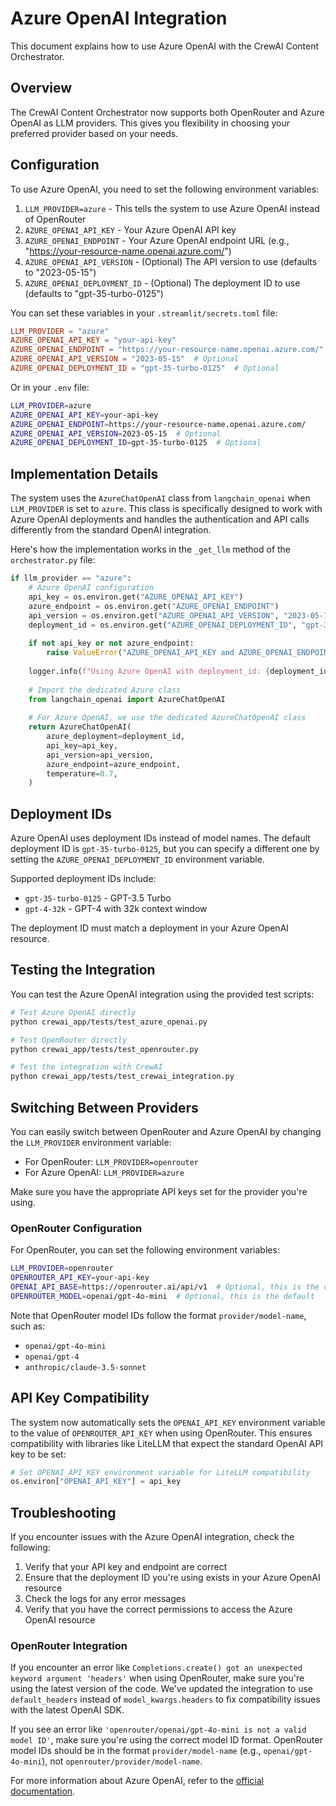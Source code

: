 # Azure OpenAI Integration

This document explains how to use Azure OpenAI with the CrewAI Content Orchestrator.

## Overview

The CrewAI Content Orchestrator now supports both OpenRouter and Azure OpenAI as LLM providers. This gives you flexibility in choosing your preferred provider based on your needs.

## Configuration

To use Azure OpenAI, you need to set the following environment variables:

1. `LLM_PROVIDER=azure` - This tells the system to use Azure OpenAI instead of OpenRouter
2. `AZURE_OPENAI_API_KEY` - Your Azure OpenAI API key
3. `AZURE_OPENAI_ENDPOINT` - Your Azure OpenAI endpoint URL (e.g., "https://your-resource-name.openai.azure.com/")
4. `AZURE_OPENAI_API_VERSION` - (Optional) The API version to use (defaults to "2023-05-15")
5. `AZURE_OPENAI_DEPLOYMENT_ID` - (Optional) The deployment ID to use (defaults to "gpt-35-turbo-0125")

You can set these variables in your `.streamlit/secrets.toml` file:

```toml
LLM_PROVIDER = "azure"
AZURE_OPENAI_API_KEY = "your-api-key"
AZURE_OPENAI_ENDPOINT = "https://your-resource-name.openai.azure.com/"
AZURE_OPENAI_API_VERSION = "2023-05-15"  # Optional
AZURE_OPENAI_DEPLOYMENT_ID = "gpt-35-turbo-0125"  # Optional
```

Or in your `.env` file:

```bash
LLM_PROVIDER=azure
AZURE_OPENAI_API_KEY=your-api-key
AZURE_OPENAI_ENDPOINT=https://your-resource-name.openai.azure.com/
AZURE_OPENAI_API_VERSION=2023-05-15  # Optional
AZURE_OPENAI_DEPLOYMENT_ID=gpt-35-turbo-0125  # Optional
```

## Implementation Details

The system uses the `AzureChatOpenAI` class from `langchain_openai` when `LLM_PROVIDER` is set to `azure`. This class is specifically designed to work with Azure OpenAI deployments and handles the authentication and API calls differently from the standard OpenAI integration.

Here's how the implementation works in the `_get_llm` method of the `orchestrator.py` file:

```python
if llm_provider == "azure":
    # Azure OpenAI configuration
    api_key = os.environ.get("AZURE_OPENAI_API_KEY")
    azure_endpoint = os.environ.get("AZURE_OPENAI_ENDPOINT")
    api_version = os.environ.get("AZURE_OPENAI_API_VERSION", "2023-05-15")
    deployment_id = os.environ.get("AZURE_OPENAI_DEPLOYMENT_ID", "gpt-35-turbo-0125")
    
    if not api_key or not azure_endpoint:
        raise ValueError("AZURE_OPENAI_API_KEY and AZURE_OPENAI_ENDPOINT must be set for Azure OpenAI")
    
    logger.info(f"Using Azure OpenAI with deployment_id: {deployment_id}")
    
    # Import the dedicated Azure class
    from langchain_openai import AzureChatOpenAI
    
    # For Azure OpenAI, we use the dedicated AzureChatOpenAI class
    return AzureChatOpenAI(
        azure_deployment=deployment_id,
        api_key=api_key,
        api_version=api_version,
        azure_endpoint=azure_endpoint,
        temperature=0.7,
    )
```

## Deployment IDs

Azure OpenAI uses deployment IDs instead of model names. The default deployment ID is `gpt-35-turbo-0125`, but you can specify a different one by setting the `AZURE_OPENAI_DEPLOYMENT_ID` environment variable.

Supported deployment IDs include:
- `gpt-35-turbo-0125` - GPT-3.5 Turbo
- `gpt-4-32k` - GPT-4 with 32k context window

The deployment ID must match a deployment in your Azure OpenAI resource.

## Testing the Integration

You can test the Azure OpenAI integration using the provided test scripts:

```bash
# Test Azure OpenAI directly
python crewai_app/tests/test_azure_openai.py

# Test OpenRouter directly
python crewai_app/tests/test_openrouter.py

# Test the integration with CrewAI
python crewai_app/tests/test_crewai_integration.py
```

## Switching Between Providers

You can easily switch between OpenRouter and Azure OpenAI by changing the `LLM_PROVIDER` environment variable:

- For OpenRouter: `LLM_PROVIDER=openrouter`
- For Azure OpenAI: `LLM_PROVIDER=azure`

Make sure you have the appropriate API keys set for the provider you're using.

### OpenRouter Configuration

For OpenRouter, you can set the following environment variables:

```bash
LLM_PROVIDER=openrouter
OPENROUTER_API_KEY=your-api-key
OPENAI_API_BASE=https://openrouter.ai/api/v1  # Optional, this is the default
OPENROUTER_MODEL=openai/gpt-4o-mini  # Optional, this is the default
```

Note that OpenRouter model IDs follow the format `provider/model-name`, such as:
- `openai/gpt-4o-mini`
- `openai/gpt-4`
- `anthropic/claude-3.5-sonnet`

## API Key Compatibility

The system now automatically sets the `OPENAI_API_KEY` environment variable to the value of `OPENROUTER_API_KEY` when using OpenRouter. This ensures compatibility with libraries like LiteLLM that expect the standard OpenAI API key to be set:

```python
# Set OPENAI_API_KEY environment variable for LiteLLM compatibility
os.environ["OPENAI_API_KEY"] = api_key
```

## Troubleshooting

If you encounter issues with the Azure OpenAI integration, check the following:

1. Verify that your API key and endpoint are correct
2. Ensure that the deployment ID you're using exists in your Azure OpenAI resource
3. Check the logs for any error messages
4. Verify that you have the correct permissions to access the Azure OpenAI resource

### OpenRouter Integration

If you encounter an error like `Completions.create() got an unexpected keyword argument 'headers'` when using OpenRouter, make sure you're using the latest version of the code. We've updated the integration to use `default_headers` instead of `model_kwargs.headers` to fix compatibility issues with the latest OpenAI SDK.

If you see an error like `'openrouter/openai/gpt-4o-mini is not a valid model ID'`, make sure you're using the correct model ID format. OpenRouter model IDs should be in the format `provider/model-name` (e.g., `openai/gpt-4o-mini`), not `openrouter/provider/model-name`.

For more information about Azure OpenAI, refer to the [official documentation](https://learn.microsoft.com/en-us/fabric/data-science/ai-services/how-to-use-openai-sdk-synapse?tabs=python0). 